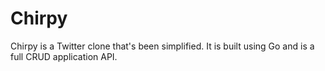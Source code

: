 # Chirpy

Chirpy is a Twitter clone that's been simplified. It is built using Go and is a full CRUD application API.



